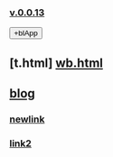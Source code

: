 ### [v.0.0.13](https://github.com/littleflute/testwebsite/edit/master/README.md)
<div id = "id_div_4_plx">
  <button id = "id_btn_4_blApp">+blApp</button> 
</div> 

<script src="https://www.w3schools.com/lib/w3.js"></script>
<script src="https://littleflute.github.io/JavaScript/blclass.js" ></script>
<script src="https://littleflute.github.io/JavaScript/blApp.js"></script>
<script src="blAppPlx.js"></script>

## [t.html] [wb.html](wb.html)

## [blog](https://littleflute.github.io/blog)

### [newlink](https://people.highline.edu/llouie/links.php)
### [link2](http://www.merriam-webster.com/)


